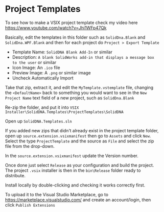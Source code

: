 # Project Templates
To see how to make a VSIX project template check my video here https://www.youtube.com/watch?v=Jhi1WFp47Qk

Basically, edit the templates in this folder such as `SolidDna.Blank` and `SolidDna.WPF.Blank` and then for each project do `Project > Export Template` 

- Template Name: `SolidDNA Blank Add-In` or similar
- Description: `A blank SolidWorks add-in that displays a message box to the user` or similar
- Icon Image: An `.ico` file
- Preview Image: A `.png` or similar image
- Uncheck Automatically Import

Take that zip, extract it, and edit the `MyTemplate.vstemplate` file, changing the `<DefaultName>` back to something you would want to see in the `New Project Name` text field of a new project, such as `SolidDna.Blank`

Re-zip the folder, and put it into `VSIX Installer\SolidDNA.Templates\ProjectTemplates\SolidDNA`

Open up `SolidDNA.Templates.sln` 

If you added new zips that didn't already exist in the project template folder, open up `source.extension.vsixmanifest` then go to `Assets` and click `New`. Select the type `ProjectTemplate` and the source as `File` and select the zip file from the drop-down.

In the `source.extension.vsixmanifest` update the Version number. 

Once done just select `Release` as your configuration and build the project. The project `.vsix` installer is then in the `bin\Release` folder ready to distribute.

Install locally by double-clicking and checking it works correctly first.

To upload it to the Visual Studio Marketplace, go to https://marketplace.visualstudio.com/ and create an account/login, then click `Publish Extensions` 